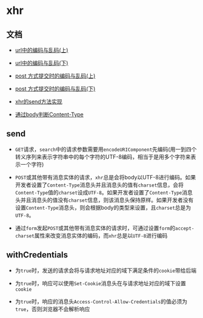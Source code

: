 # xhr

## 文档

* [url中的编码与乱码(上)](https://xiaogd.net/url-%e4%b8%ad%e7%9a%84%e7%bc%96%e7%a0%81%e4%b8%8e%e4%b9%b1%e7%a0%81%ef%bc%88%e4%b8%8a%ef%bc%89/)

* [url中的编码与乱码(下)](https://xiaogd.net/url-%e4%b8%ad%e7%9a%84%e7%bc%96%e7%a0%81%e4%b8%8e%e4%b9%b1%e7%a0%81%ef%bc%88%e4%b8%8b%ef%bc%89/)

* [post 方式提交时的编码与乱码(上)](https://xiaogd.net/%e8%a1%a8%e5%8d%95%ef%bc%88form%ef%bc%89-post-%e6%96%b9%e5%bc%8f%e6%8f%90%e4%ba%a4%e6%97%b6%e7%9a%84%e7%bc%96%e7%a0%81%e4%b8%8e%e4%b9%b1%e7%a0%81%ef%bc%88%e4%b8%8a%ef%bc%89/)

* [post 方式提交时的编码与乱码(下)](https://xiaogd.net/%E8%A1%A8%E5%8D%95%EF%BC%88form%EF%BC%89-post-%E6%96%B9%E5%BC%8F%E6%8F%90%E4%BA%A4%E6%97%B6%E7%9A%84%E7%BC%96%E7%A0%81%E4%B8%8E%E4%B9%B1%E7%A0%81%EF%BC%88%E4%B8%8B%EF%BC%89/)

* [xhr的send方法实现](https://xhr.spec.whatwg.org/#the-send()-method)

* [通过body判断Content-Type](https://fetch.spec.whatwg.org/#concept-bodyinit-extract)

## send

* `GET`请求，`search`中的请求参数需要用`encodeURIComponent`先编码(用一到四个转义序列来表示字符串中的每个字符的UTF-8编码，相当于是用多个字符来表示一个字符)

* `POST`或其他带有消息实体的请求，`xhr`总是会将body以UTF-8进行编码。如果开发者设置了`Content-Type`消息头并且消息头的值有`charset`信息，会将`Content-Type`值的`charset`设成`UTF-8`。如果开发者设置了`Content-Type`消息头并且消息头的值没有`charset`信息，则该消息头保持原样。如果开发者没有设置`Content-Type`消息头，则会根据body的类型来设置，且`charset`总是为`UTF-8`。

* 通过`form`发起`POST`或其他带有消息实体的请求时，可通过设置`form`的`accept-charset`属性来改变消息实体的编码，而`xhr`总是以`UTF-8`进行编码

## withCredentials

* 为`true`时，发送的请求会将与请求地址对应的域下满足条件的`cookie`带给后端

* 为`true`时，响应可以使用`Set-Cookie`消息头在与请求地址对应的域下设置`cookie`

* 为`true`时，响应的消息头`Access-Control-Allow-Credentials`的值必须为`true`，否则浏览器不会解析响应
